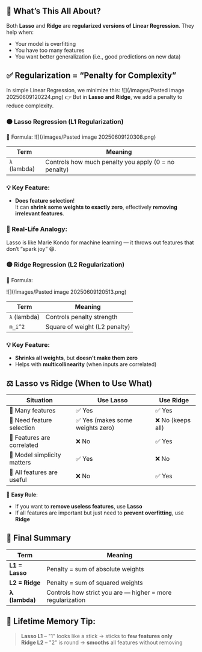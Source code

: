 ## 📘 What’s This All About?

Both **Lasso** and **Ridge** are **regularized versions of Linear Regression**. They help when:

- Your model is overfitting
- You have too many features
- You want better generalization (i.e., good predictions on new data)

## ✅ Regularization = “Penalty for Complexity”

In simple Linear Regression, we minimize this:
![](/images/Pasted image 20250609120224.png)
👉 But in **Lasso and Ridge**, we add a penalty to reduce complexity.

### 🟠 Lasso Regression (L1 Regularization)

📏 Formula:
![](/images/Pasted image 20250609120308.png)

|Term|Meaning|
|---|---|
|`λ` (lambda)|Controls how much penalty you apply (0 = no penalty)|
### 💡 Key Feature:

- **Does feature selection**!  
    It can **shrink some weights to exactly zero**, effectively **removing irrelevant features**.

### 🧠 Real-Life Analogy:

Lasso is like Marie Kondo for machine learning — it throws out features that don’t “spark joy” 😄.

### 🟡 Ridge Regression (L2 Regularization)

📏 Formula:

![](/images/Pasted image 20250609120513.png)

|Term|Meaning|
|---|---|
|`λ` (lambda)|Controls penalty strength|
|`m_i^2`|Square of weight (L2 penalty)|
### 💡 Key Feature:

- **Shrinks all weights**, but **doesn’t make them zero**
- Helps with **multicollinearity** (when inputs are correlated)

## ⚖️ Lasso vs Ridge (When to Use What)

| Situation                   | Use Lasso                       | Use Ridge        |
| --------------------------- | ------------------------------- | ---------------- |
| 🔢 Many features            | ✅ Yes                           | ✅ Yes            |
| 🧹 Need feature selection   | ✅ Yes (makes some weights zero) | ❌ No (keeps all) |
| 🔁 Features are correlated  | ❌ No                            | ✅ Yes            |
| 🧠 Model simplicity matters | ✅ Yes                           | ❌ No             |
| 🧮 All features are useful  | ❌ No                            | ✅ Yes            |

🧠 **Easy Rule**:

- If you want to **remove useless features**, use **Lasso**
- If all features are important but just need to **prevent overfitting**, use **Ridge**

## 🧪 Final Summary

| Term           | Meaning                                                    |
| -------------- | ---------------------------------------------------------- |
| **L1 = Lasso** | Penalty = sum of absolute weights                          |
| **L2 = Ridge** | Penalty = sum of squared weights                           |
| **λ (lambda)** | Controls how strict you are — higher = more regularization |

## 📝 Lifetime Memory Tip:

> **Lasso L1** – "1" looks like a stick → sticks to **few features only**  
> **Ridge L2** – "2" is round → **smooths** all features without removing








